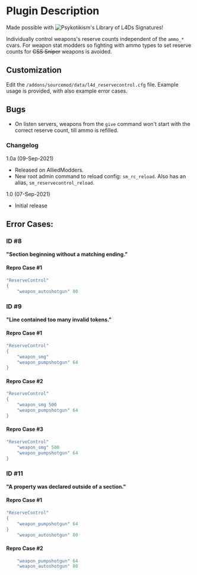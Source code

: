 # Plugin Description
Made possible with ![Psykotikism's Library of L4Ds Signatures](https://github.com/Psykotikism/L4D1-2_Signatures)!

Individually control weapons's reserve counts independent of the `ammo_*` cvars. For weapon stat modders so fighting with ammo types to set reserve counts for ~~CSS Sniper~~ weapons is avoided.

## Customization
Edit the `/addons/sourcemod/data/l4d_reservecontrol.cfg` file. Example usage is provided, with also example error cases.

## Bugs
* On listen servers, weapons from the `give` command won't start with the correct reserve count, till ammo is refilled.

### Changelog
1.0a (09-Sep-2021)
- Released on AlliedModders.
- New root admin command to reload config: `sm_rc_reload`. Also has an alias, `sm_reservecontrol_reload`.

1.0 (07-Sep-2021)
- Initial release

## Error Cases:
### ID #8
__"Section beginning without a matching ending."__
#### Repro Case \#1
```C
"ReserveControl"
{
	"weapon_autoshotgun" 80
```
### ID #9
__"Line contained too many invalid tokens."__
#### Repro Case \#1
```C
"ReserveControl"
{
	"weapon_smg"
	"weapon_pumpshotgun" 64
}
```
#### Repro Case \#2
```C
"ReserveControl"
{
	"weapon_smg 500
	"weapon_pumpshotgun" 64
}
```
#### Repro Case \#3
```C
"ReserveControl"
	"weapon_smg" 500
	"weapon_pumpshotgun" 64
}
```
### ID #11
__"A property was declared outside of a section."__
#### Repro Case \#1
```C
"ReserveControl"
{
	"weapon_pumpshotgun" 64
}
	"weapon_autoshotgun" 80
```
#### Repro Case \#2
```C
	"weapon_pumpshotgun" 64
	"weapon_autoshotgun" 80
```
